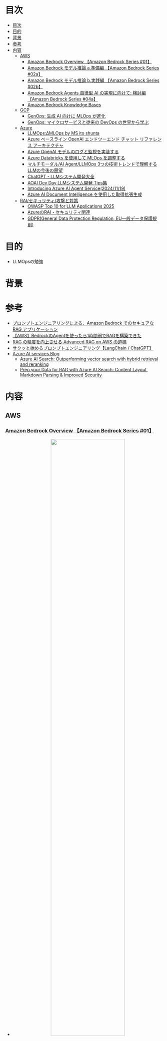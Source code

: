 # 目次
- [目次](#目次)
- [目的](#目的)
- [背景](#背景)
- [参考](#参考)
- [内容](#内容)
  - [AWS](#aws)
    - [Amazon Bedrock Overview 【Amazon Bedrock Series #01】](#amazon-bedrock-overview-amazon-bedrock-series-01)
    - [Amazon Bedrock モデル推論 a.準備編 【Amazon Bedrock Series #02a】](#amazon-bedrock-モデル推論-a準備編-amazon-bedrock-series-02a)
    - [Amazon Bedrock モデル推論 b.実践編 【Amazon Bedrock Series #02b】](#amazon-bedrock-モデル推論-b実践編-amazon-bedrock-series-02b)
    - [Amazon Bedrock Agents 自律型 AI の実現に向けて: 検討編 【Amazon Bedrock Series #04a】](#amazon-bedrock-agents-自律型-ai-の実現に向けて-検討編-amazon-bedrock-series-04a)
    - [Amazon Bedrock Knowledge Bases](#amazon-bedrock-knowledge-bases)
  - [GCP](#gcp)
    - [GenOps: 生成 AI 向けに MLOps が進化](#genops-生成-ai-向けに-mlops-が進化)
    - [GenOps: マイクロサービスと従来の DevOps の世界から学ぶ](#genops-マイクロサービスと従来の-devops-の世界から学ぶ)
  - [Azure](#azure)
    - [LLMOps:ΔMLOps by MS ito shunta](#llmopsδmlops-by-ms-ito-shunta)
    - [Azure ベースライン OpenAI エンドツーエンド チャット リファレンス アーキテクチャ](#azure-ベースライン-openai-エンドツーエンド-チャット-リファレンス-アーキテクチャ)
    - [Azure OpenAI モデルのログと監視を実装する](#azure-openai-モデルのログと監視を実装する)
    - [Azure Databricks を使用して MLOps を調整する](#azure-databricks-を使用して-mlops-を調整する)
    - [マルチモーダル/AI Agent/LLMOps 3つの技術トレンドで理解するLLMの今後の展望](#マルチモーダルai-agentllmops-3つの技術トレンドで理解するllmの今後の展望)
    - [ChatGPT - LLMシステム開発大全](#chatgpt---llmシステム開発大全)
    - [AOAI Dev Day LLMシステム開発 Tips集](#aoai-dev-day-llmシステム開発-tips集)
    - [Introducing Azure AI Agent Service(2024/11/19)](#introducing-azure-ai-agent-service20241119)
    - [Azure AI Document Intelligence を使用した取得拡張生成](#azure-ai-document-intelligence-を使用した取得拡張生成)
  - [RAI/セキュリティ/攻撃と対策](#raiセキュリティ攻撃と対策)
    - [OWASP Top 10 for LLM Applications 2025](#owasp-top-10-for-llm-applications-2025)
    - [AzureのRAI・セキュリティ関連](#azureのraiセキュリティ関連)
    - [GDPR(General Data Protection Regulation, EU一般データ保護規則)](#gdprgeneral-data-protection-regulation-eu一般データ保護規則)
# 目的
- LLMOpsの勉強
# 背景
# 参考
- [プロンプトエンジニアリングによる、Amazon Bedrock でのセキュアな RAG アプリケーション](https://aws.amazon.com/jp/blogs/news/secure-rag-applications-using-prompt-engineering-on-amazon-bedrock/)
- [【AWS】BedrockのAgentを使ったら1時間弱でRAGを構築できた](https://zenn.dev/ncdc/articles/41bf6e7735ec9f)
- [RAG の精度を向上させる Advanced RAG on AWS の道標](https://aws.amazon.com/jp/blogs/news/a-practical-guide-to-improve-rag-systems-with-advanced-rag-on-aws/)
- [サクッと始めるプロンプトエンジニアリング【LangChain / ChatGPT】](https://zenn.dev/umi_mori/books/prompt-engineer)
- [Azure AI services Blog](https://techcommunity.microsoft.com/category/ai/blog/azure-ai-services-blog)
  - [Azure AI Search: Outperforming vector search with hybrid retrieval and reranking](https://techcommunity.microsoft.com/blog/azure-ai-services-blog/azure-ai-search-outperforming-vector-search-with-hybrid-retrieval-and-reranking/3929167)
  - [Prep your Data for RAG with Azure AI Search: Content Layout, Markdown Parsing & Improved Security](https://techcommunity.microsoft.com/blog/azure-ai-services-blog/prep-your-data-for-rag-with-azure-ai-search-content-layout-markdown-parsing--imp/4303538)
# 内容
## AWS
### [Amazon Bedrock Overview 【Amazon Bedrock Series #01】](https://pages.awscloud.com/rs/112-TZM-766/images/AWS-Black-Belt_2024_Amazon-Bedrock-Overview_v1.pdf)
- <p align='center'><img src='./img/README-template_2024-10-27-14-16-29.png' width='70%'></p>
- <p align='center'><img src='./img/README-template_2024-10-27-14-32-03.png' width='70%'></p>
- <p align='center'><img src='./img/README-template_2024-10-27-15-24-11.png' width='70%'></p>
- <p align='center'><img src='./img/README-template_2024-10-27-15-18-23.png' width='70%'></p>
- <p align='center'><img src='./img/README-template_2024-10-27-15-18-49.png' width='70%'></p>
- <p align='center'><img src='./img/README-template_2024-10-27-15-19-12.png' width='70%'></p>
- <p align='center'><img src='./img/README-template_2024-10-27-15-20-58.png' width='70%'></p>
- <p align='center'><img src='./img/README-template_2024-10-27-15-21-47.png' width='70%'></p>
- <p align='center'><img src='./img/README-template_2024-10-27-15-40-18.png' width='70%'></p>
- <p align='center'><img src='./img/README-template_2024-10-27-15-40-45.png' width='70%'></p>
- <p align='center'><img src='./img/README-template_2024-10-27-15-41-32.png' width='70%'></p>
- <p align='center'><img src='./img/README-template_2024-10-27-16-00-42.png' width='70%'></p>
- <p align='center'><img src='./img/README-template_2024-10-27-16-01-41.png' width='70%'></p>
- <p align='center'><img src='./img/README-template_2024-10-27-16-02-41.png' width='70%'></p>
- <p align='center'><img src='./img/README-template_2024-10-27-16-13-18.png' width='70%'></p>
- <p align='center'><img src='./img/README-template_2024-10-27-16-13-44.png' width='70%'></p>
- <p align='center'><img src='./img/README-template_2024-10-27-16-14-00.png' width='70%'></p>
- <p align='center'><img src='./img/README-template_2024-10-27-16-14-20.png' width='70%'></p>
- cross-regionについて(別資料)
  - <p align='center'><img src='./img/README-template_2024-10-27-16-17-43.png' width='70%'></p>
  - <p align='center'><img src='./img/README-template_2024-10-27-16-18-08.png' width='70%'></p>
  - <p align='center'><img src='./img/README-template_2024-10-27-16-18-37.png' width='70%'></p>
  - <p align='center'><img src='./img/README-template_2024-10-27-16-18-54.png' width='70%'></p>
- <p align='center'><img src='./img/README-template_2024-10-27-16-39-25.png' width='70%'></p>
- <p align='center'><img src='./img/README-template_2024-10-27-16-39-43.png' width='70%'></p>
### [Amazon Bedrock モデル推論 a.準備編 【Amazon Bedrock Series #02a】](https://pages.awscloud.com/rs/112-TZM-766/images/AWS-Black-Belt_2024_Amazon-Bedrock-Model-Inference-a_0909_v1.pdf)
- <p align='center'><img src='./img/README_2024-11-02-17-57-24.png' width='70%'></p>
- <p align='center'><img src='./img/README_2024-11-02-17-57-52.png' width='70%'></p>
- <p align='center'><img src='./img/README_2024-11-02-17-58-12.png' width='70%'></p>
- <p align='center'><img src='./img/README_2024-11-02-17-58-50.png' width='70%'></p>
- <p align='center'><img src='./img/README_2024-11-02-17-59-25.png' width='70%'></p>
- <p align='center'><img src='./img/README_2024-11-02-18-00-09.png' width='70%'></p>
- <p align='center'><img src='./img/README_2024-11-02-18-00-26.png' width='70%'></p>
- <p align='center'><img src='./img/README_2024-11-02-18-01-10.png' width='70%'></p>
- <p align='center'><img src='./img/README_2024-11-02-18-01-25.png' width='70%'></p>
- <p align='center'><img src='./img/README_2024-11-02-18-01-41.png' width='70%'></p>
- <p align='center'><img src='./img/README_2024-11-02-18-03-08.png' width='70%'></p>
- <p align='center'><img src='./img/README_2024-11-02-18-03-39.png' width='70%'></p>
- <p align='center'><img src='./img/README_2024-11-02-18-04-17.png' width='70%'></p>
- <p align='center'><img src='./img/README_2024-11-02-18-04-31.png' width='70%'></p>
### [Amazon Bedrock モデル推論 b.実践編 【Amazon Bedrock Series #02b】](https://pages.awscloud.com/rs/112-TZM-766/images/AWS-Black-Belt_2024_Amazon-Bedrock-Model-Inference-b_0909_v1.pdfs)
- <p align='center'><img src='./img/README_2024-11-02-18-05-25.png' width='70%'></p>
- <p align='center'><img src='./img/README_2024-11-02-18-09-52.png' width='70%'></p>
- <p align='center'><img src='./img/README_2024-11-02-18-10-18.png' width='70%'></p>
- <p align='center'><img src='./img/README_2024-11-02-18-10-54.png' width='70%'></p>
- <p align='center'><img src='./img/README_2024-11-02-18-11-29.png' width='70%'></p>
- <p align='center'><img src='./img/README_2024-11-02-18-11-52.png' width='70%'></p>
- <p align='center'><img src='./img/README_2024-11-02-18-14-15.png' width='70%'></p>
- <p align='center'><img src='./img/README_2024-11-02-18-14-29.png' width='70%'></p>
- <p align='center'><img src='./img/README_2024-11-02-18-15-12.png' width='70%'></p>
- <p align='center'><img src='./img/README_2024-11-02-18-15-43.png' width='70%'></p>
- <p align='center'><img src='./img/README_2024-11-02-18-16-11.png' width='70%'></p>
- <p align='center'><img src='./img/README_2024-11-02-18-16-59.png' width='70%'></p>
- <p align='center'><img src='./img/README_2024-11-02-18-17-13.png' width='70%'></p>
- <p align='center'><img src='./img/README_2024-11-02-18-17-57.png' width='70%'></p>
### [Amazon Bedrock Agents 自律型 AI の実現に向けて: 検討編 【Amazon Bedrock Series #04a】](https://pages.awscloud.com/rs/112-TZM-766/images/AWS-Black-Belt_2024_Amazon-Bedrock-Agents_0930_v1.pdf)
- <p align='center'><img src='./img/README_2024-11-03-14-51-47.png' width='70%'></p>
- <p align='center'><img src='./img/README_2024-11-03-14-52-11.png' width='70%'></p>
- <p align='center'><img src='./img/README_2024-11-03-14-52-29.png' width='70%'></p>
- <p align='center'><img src='./img/README_2024-11-03-14-52-44.png' width='70%'></p>
- <p align='center'><img src='./img/README_2024-11-03-14-54-21.png' width='70%'></p>
- <p align='center'><img src='./img/README_2024-11-03-15-00-23.png' width='70%'></p>
- <p align='center'><img src='./img/README_2024-11-03-15-01-34.png' width='70%'></p>
- <p align='center'><img src='./img/README_2024-11-03-15-01-51.png' width='70%'></p>
- <p align='center'><img src='./img/README_2024-11-03-15-02-12.png' width='70%'></p>
- <p align='center'><img src='./img/README_2024-11-03-15-04-41.png' width='70%'></p>
- <p align='center'><img src='./img/README_2024-11-03-15-04-53.png' width='70%'></p>
- <p align='center'><img src='./img/README_2024-11-03-15-05-08.png' width='70%'></p>
- <p align='center'><img src='./img/README_2024-11-03-15-07-14.png' width='70%'></p>
- <p align='center'><img src='./img/README_2024-11-03-15-07-27.png' width='70%'></p>
- <p align='center'><img src='./img/README_2024-11-03-15-07-45.png' width='70%'></p>
- <p align='center'><img src='./img/README_2024-11-03-15-07-59.png' width='70%'></p>
- <p align='center'><img src='./img/README_2024-11-03-15-08-16.png' width='70%'></p>
### [Amazon Bedrock Knowledge Bases](https://pages.awscloud.com/rs/112-TZM-766/images/AWS-Black-Belt_2024_Amazon-Bedrock-Knowledge-Bases_0920_v1.pdf)
- <p align='center'><img src='./img/README_2024-11-03-15-34-33.png' width='70%'></p>
- <p align='center'><img src='./img/README_2024-11-03-15-36-33.png' width='70%'></p>
- <p align='center'><img src='./img/README_2024-11-03-15-35-46.png' width='70%'></p>
- <p align='center'><img src='./img/README_2024-11-03-15-35-58.png' width='70%'></p>
- <p align='center'><img src='./img/README_2024-11-03-15-37-01.png' width='70%'></p>
- <p align='center'><img src='./img/README_2024-11-03-15-41-57.png' width='70%'></p>
- <p align='center'><img src='./img/README_2024-11-03-15-42-11.png' width='70%'></p>
- <p align='center'><img src='./img/README_2024-11-03-15-42-26.png' width='70%'></p>
- <p align='center'><img src='./img/README_2024-11-03-15-43-03.png' width='70%'></p>
- <p align='center'><img src='./img/README_2024-11-03-15-43-16.png' width='70%'></p>
- <p align='center'><img src='./img/README_2024-11-03-15-43-51.png' width='70%'></p>
- <p align='center'><img src='./img/README_2024-11-03-15-44-05.png' width='70%'></p>
- <p align='center'><img src='./img/README_2024-11-03-15-44-19.png' width='70%'></p>
- <p align='center'><img src='./img/README_2024-11-03-15-52-02.png' width='70%'></p>
- <p align='center'><img src='./img/README_2024-11-03-15-52-16.png' width='70%'></p>
- <p align='center'><img src='./img/README_2024-11-03-16-07-41.png' width='70%'></p>
- <p align='center'><img src='./img/README_2024-11-03-16-08-21.png' width='70%'></p>
- <p align='center'><img src='./img/README_2024-11-03-16-09-45.png' width='70%'></p>
- <p align='center'><img src='./img/README_2024-11-03-16-10-05.png' width='70%'></p>
- <p align='center'><img src='./img/README_2024-11-03-16-15-45.png' width='70%'></p>
- <p align='center'><img src='./img/README_2024-11-03-16-16-00.png' width='70%'></p>
- <p align='center'><img src='./img/README_2024-11-03-16-22-35.png' width='70%'></p>
- <p align='center'><img src='./img/README_2024-11-03-16-29-43.png' width='70%'></p>
- <p align='center'><img src='./img/README_2024-11-03-16-30-19.png' width='70%'></p>
- <p align='center'><img src='./img/README_2024-11-03-16-30-31.png' width='70%'></p>
- <p align='center'><img src='./img/README_2024-11-03-16-30-45.png' width='70%'></p>
- <p align='center'><img src='./img/README_2024-11-03-16-31-00.png' width='70%'></p>
- <p align='center'><img src='./img/README_2024-11-03-16-31-12.png' width='70%'></p>
- <p align='center'><img src='./img/README_2024-11-03-16-33-31.png' width='70%'></p>
- <p align='center'><img src='./img/README_2024-11-03-16-34-30.png' width='70%'></p>
- <p align='center'><img src='./img/README_2024-11-03-16-34-41.png' width='70%'></p>
- <p align='center'><img src='./img/README_2024-11-03-16-35-03.png' width='70%'></p>
- <p align='center'><img src='./img/README_2024-11-03-16-35-16.png' width='70%'></p> 
- <p align='center'><img src='./img/README_2024-11-03-16-39-57.png' width='70%'></p>
- <p align='center'><img src='./img/README_2024-11-03-16-40-10.png' width='70%'></p>
- <p align='center'><img src='./img/README_2024-11-03-16-40-40.png' width='70%'></p>
- <p align='center'><img src='./img/README_2024-11-03-16-40-54.png' width='70%'></p>
- <p align='center'><img src='./img/README_2024-11-03-16-41-15.png' width='70%'></p>
## GCP
### [GenOps: 生成 AI 向けに MLOps が進化](https://cloud.google.com/blog/ja/products/ai-machine-learning/learn-how-to-build-and-scale-generative-ai-solutions-with-genops)
- <p align='center'><img src='./img/README_2024-11-09-14-14-47.png' width='70%'></p>
- <p align='center'><img src='./img/README_2024-11-09-14-17-09.png' width='70%'></p>
- <p align='center'><img src='./img/README_2024-11-09-14-24-31.png' width='70%'></p>
- <p align='center'><img src='./img/README_2024-11-09-14-25-57.png' width='70%'></p>
### [GenOps: マイクロサービスと従来の DevOps の世界から学ぶ](https://cloud.google.com/blog/ja/products/devops-sre/genops-learnings-from-microservices-and-traditional-devops)
- <p align='center'><img src='./img/README_2024-11-09-14-56-04.png' width='70%'></p>
- <p align='center'><img src='./img/README_2024-11-09-14-56-32.png' width='70%'></p>
- <p align='center'><img src='./img/README_2024-11-09-15-02-22.png' width='70%'></p>
- <p align='center'><img src='./img/README_2024-11-09-15-05-08.png' width='70%'></p>
- <p align='center'><img src='./img/README_2024-11-09-15-05-23.png' width='70%'></p>
## Azure
### [LLMOps:ΔMLOps by MS ito shunta](https://speakerdeck.com/shuntaito/llmops-dmlops)
- <p align='center'><img src='./img/README_2024-10-27-17-04-10.png' width='70%'></p>
- <p align='center'><img src='./img/README_2024-10-27-17-11-48.png' width='70%'></p>
- <p align='center'><img src='./img/README_2024-10-27-17-12-43.png' width='70%'></p>
- <p align='center'><img src='./img/README_2024-11-02-16-48-05.png' width='70%'></p>
- <p align='center'><img src='./img/README_2024-11-02-16-48-36.png' width='70%'></p>
- <p align='center'><img src='./img/README_2024-11-02-16-49-31.png' width='70%'></p>
- <p align='center'><img src='./img/README_2024-11-02-16-52-35.png' width='70%'></p>
- <p align='center'><img src='./img/README_2024-11-02-16-52-59.png' width='70%'></p>
- <p align='center'><img src='./img/README_2024-11-02-16-55-02.png' width='70%'></p>
- <p align='center'><img src='./img/README_2024-11-02-16-56-42.png' width='70%'></p>
- <p align='center'><img src='./img/README_2024-11-02-16-59-45.png' width='70%'></p>
- <p align='center'><img src='./img/README_2024-11-02-17-01-14.png' width='70%'></p>
- <p align='center'><img src='./img/README_2024-11-02-17-02-21.png' width='70%'></p>
- <p align='center'><img src='./img/README_2024-11-02-17-02-56.png' width='70%'></p>
- <p align='center'><img src='./img/README_2024-11-02-17-04-05.png' width='70%'></p>
- <p align='center'><img src='./img/README_2024-11-02-17-05-53.png' width='70%'></p>
- <p align='center'><img src='./img/README_2024-11-02-17-13-23.png' width='70%'></p>
- <p align='center'><img src='./img/README_2024-11-02-17-14-06.png' width='70%'></p>
- <p align='center'><img src='./img/README_2024-11-02-17-15-04.png' width='70%'></p>
- <p align='center'><img src='./img/README_2024-11-02-17-22-29.png' width='70%'></p>
- <p align='center'><img src='./img/README_2024-11-02-17-22-47.png' width='70%'></p>
- <p align='center'><img src='./img/README_2024-11-02-17-23-10.png' width='70%'></p>
- <p align='center'><img src='./img/README_2024-11-02-17-24-54.png' width='70%'></p>
- <p align='center'><img src='./img/README_2024-11-02-17-29-51.png' width='70%'></p>
- <p align='center'><img src='./img/README_2024-11-02-17-30-34.png' width='70%'></p>
- <p align='center'><img src='./img/README_2024-11-02-17-31-56.png' width='70%'></p>
- <p align='center'><img src='./img/README_2024-11-02-17-32-24.png' width='70%'></p>
- <p align='center'><img src='./img/README_2024-11-02-17-33-28.png' width='70%'></p>
- <p align='center'><img src='./img/README_2024-11-02-17-34-14.png' width='70%'></p>
- <p align='center'><img src='./img/README_2024-11-02-17-36-43.png' width='70%'></p>
- <p align='center'><img src='./img/README_2024-11-02-17-38-02.png' width='70%'></p>
- <p align='center'><img src='./img/README_2024-11-02-17-47-02.png' width='70%'></p>
### [Azure ベースライン OpenAI エンドツーエンド チャット リファレンス アーキテクチャ](https://learn.microsoft.com/ja-jp/azure/architecture/ai-ml/architecture/baseline-openai-e2e-chat)
- <p align='center'><img src='./img/README_2024-11-09-15-21-22.png' width='70%'></p>
### [Azure OpenAI モデルのログと監視を実装する](https://learn.microsoft.com/ja-jp/azure/architecture/ai-ml/openai/architecture/log-monitor-azure-openai)
- <p align='center'><img src='./img/README_2024-11-09-15-23-20.png' width='70%'></p>
### [Azure Databricks を使用して MLOps を調整する](https://learn.microsoft.com/ja-jp/azure/architecture/ai-ml/idea/orchestrate-machine-learning-azure-databricks)
- <p align='center'><img src='./img/README_2024-11-09-15-23-54.png' width='70%'></p>
### [マルチモーダル/AI Agent/LLMOps 3つの技術トレンドで理解するLLMの今後の展望](https://speakerdeck.com/hirosatogamo/llmops-3tunoji-shu-torendodeli-jie-surullmnojin-hou-nozhan-wang)
- <p align='center'><img src='./img/README_2024-11-17-15-42-49.png' width='70%'></p>
- <p align='center'><img src='./img/README_2024-11-17-14-59-19.png' width='70%'></p>
- <p align='center'><img src='./img/README_2024-11-17-15-02-52.png' width='70%'></p>
- <p align='center'><img src='./img/README_2024-11-17-15-20-43.png' width='70%'></p>
- <p align='center'><img src='./img/README_2024-11-17-15-39-02.png' width='70%'></p>
- <p align='center'><img src='./img/README_2024-11-17-15-41-05.png' width='70%'></p>
- <p align='center'><img src='./img/README_2024-11-17-15-43-30.png' width='70%'></p>
- <p align='center'><img src='./img/README_2024-11-17-15-43-44.png' width='70%'></p>
- <p align='center'><img src='./img/README_2024-11-17-15-44-32.png' width='70%'></p>
- <p align='center'><img src='./img/README_2024-11-17-15-45-53.png' width='70%'></p>
- <p align='center'><img src='./img/README_2024-11-17-15-48-39.png' width='70%'></p>
- <p align='center'><img src='./img/README_2024-11-17-15-48-56.png' width='70%'></p>
- <p align='center'><img src='./img/README_2024-11-17-15-51-36.png' width='70%'></p>
- <p align='center'><img src='./img/README_2024-11-17-15-52-20.png' width='70%'></p>
- <p align='center'><img src='./img/README_2024-11-17-15-52-44.png' width='70%'></p>
- <p align='center'><img src='./img/README_2024-11-17-15-55-21.png' width='70%'></p>
- <p align='center'><img src='./img/README_2024-11-17-15-55-54.png' width='70%'></p>
- <p align='center'><img src='./img/README_2024-11-17-15-56-56.png' width='70%'></p>
- <p align='center'><img src='./img/README_2024-11-17-15-57-51.png' width='70%'></p>
- <p align='center'><img src='./img/README_2024-11-17-16-01-14.png' width='70%'></p>
- [※Sentiment分析とは](https://aws.amazon.com/jp/what-is/sentiment-analysis/)
- <p align='center'><img src='./img/README_2024-11-17-16-20-11.png' width='70%'></p>
- <p align='center'><img src='./img/README_2024-11-17-16-21-29.png' width='70%'></p>
- <p align='center'><img src='./img/README_2024-11-17-16-21-42.png' width='70%'></p>
### [ChatGPT - LLMシステム開発大全](https://speakerdeck.com/hirosatogamo/chatgpt-azure-openai-da-quan)
- <u>**※絞ってキャプチャしているが全部必読レベルのものなのでリンク先をみるべき**<u/>
- <p align='center'><img src='./img/README_2024-11-17-16-24-59.png' width='70%'></p>
- <p align='center'><img src='./img/README_2024-11-17-16-25-25.png' width='70%'></p>
- <p align='center'><img src='./img/README_2024-11-17-17-19-15.png' width='70%'></p>
- <p align='center'><img src='./img/README_2024-11-17-17-20-17.png' width='70%'></p>
- <p align='center'><img src='./img/README_2024-11-17-17-21-13.png' width='70%'></p>
- <p align='center'><img src='./img/README_2024-11-17-17-23-01.png' width='70%'></p>
- <p align='center'><img src='./img/README_2024-11-17-17-23-35.png' width='70%'></p>
- <p align='center'><img src='./img/README_2024-11-17-17-24-18.png' width='70%'></p>
- <p align='center'><img src='./img/README_2024-11-17-17-25-56.png' width='70%'></p>
- <p align='center'><img src='./img/README_2024-11-17-17-26-43.png' width='70%'></p>
- <p align='center'><img src='./img/README_2024-11-17-17-27-39.png' width='70%'></p>
- <p align='center'><img src='./img/README_2024-11-17-17-28-21.png' width='70%'></p>
- <p align='center'><img src='./img/README_2024-11-17-17-28-58.png' width='70%'></p>
- <p align='center'><img src='./img/README_2024-11-17-17-29-23.png' width='70%'></p>
- <p align='center'><img src='./img/README_2024-11-17-17-34-03.png' width='70%'></p>
- <p align='center'><img src='./img/README_2024-11-17-17-39-37.png' width='70%'></p>
- <p align='center'><img src='./img/README_2024-11-17-17-40-29.png' width='70%'></p>
- <p align='center'><img src='./img/README_2024-11-17-17-41-17.png' width='70%'></p>
- <p align='center'><img src='./img/README_2024-11-17-17-41-52.png' width='70%'></p>
- <p align='center'><img src='./img/README_2024-11-17-17-42-54.png' width='70%'></p>
- <p align='center'><img src='./img/README_2024-11-17-17-45-39.png' width='70%'></p>
- <p align='center'><img src='./img/README_2024-11-17-17-46-17.png' width='70%'></p>
- <p align='center'><img src='./img/README_2024-11-17-17-46-32.png' width='70%'></p>
- <p align='center'><img src='./img/README_2024-11-17-17-47-07.png' width='70%'></p>
- [Azure OpenAI Service の クォータ管理詳細](https://zenn.dev/microsoft/articles/be24a299f46a4d)
- <p align='center'><img src='./img/README_2024-11-17-17-49-43.png' width='70%'></p>
- <p align='center'><img src='./img/README_2024-11-17-17-50-49.png' width='70%'></p>
- <p align='center'><img src='./img/README_2024-11-17-17-51-16.png' width='70%'></p>
### [AOAI Dev Day LLMシステム開発 Tips集](https://speakerdeck.com/hirosatogamo/aoai-dev-day-llmsisutemukai-fa-tipsji)
### [Introducing Azure AI Agent Service(2024/11/19)](https://techcommunity.microsoft.com/blog/azure-ai-services-blog/introducing-azure-ai-agent-service/4298357)
- 来月(2024/12)プレビュー
- 参考：[【Ignite 2024 速報】新たな AI エージェント開発機能 「Azure AI Agent Service」 を発表し、Azure AI Foundry に統合 など](https://qiita.com/nohanaga/items/d3cc240758e41ee3ec3f)
- <p align='center'><img src='./img/README_2024-11-24-13-31-02.png' width='70%'></p>
- <p align='center'><img src='./img/README_2024-11-24-13-31-23.png' width='70%'></p>
### [Azure AI Document Intelligence を使用した取得拡張生成](https://learn.microsoft.com/ja-jp/azure/ai-services/document-intelligence/concept/retrieval-augmented-generation?view=doc-intel-3.1.0)
- pdfのテキスト化改善。マークダウン形式にして取り込む。表の情報もうまく取り込める。
- <p align='center'><img src='./img/README_2024-11-24-14-06-22.png' width='70%'></p>
- <p align='center'><img src='./img/README_2024-11-24-14-07-03.png' width='70%'></p>
- <p align='center'><img src='./img/README_2024-11-24-14-10-03.png' width='70%'></p>
- あとはOCR(Optical Character Recognition)と組み合わせる方法もある。
- <p align='center'><img src='./img/README_2024-11-24-14-11-01.png' width='70%'></p>

## RAI/セキュリティ/攻撃と対策
### [OWASP Top 10 for LLM Applications 2025](https://genai.owasp.org/resource/owasp-top-10-for-llm-applications-2025/)

| リスク | 概要 | 誰が気をつける | 備考 |
| --------------------------- | ---------------------------------------------- | ------------ | --- |
| LLM01:2025 Prompt Injection | プロンプトを用いてLLMの動作や出力に悪影響を与える脆弱性 | developer |  |
| LLM02:2025 Sensitive Information Disclosure | モデルが機密情報を出力する脆弱性 | platformer | 入力情報が学習 に利用されないことを確認すればOK |
| LLM03:2025 Supply Chain | モデルのサプライチェーンを利用した脆弱性 | platformer |  |
| LLM04:2025 Data and Model Poisoning | 学習データが汚染されることで生じる脆弱性 | platformer |  |
| LLM05:2025 Improper Output Handling | LLMの出力が他のシステムに入力される際に検証/サニタイズされないことによる脆弱性 | developer |  |
| LLM06:2025 Excessive Agency | エージェントの機能、権限が過剰なことで生じる脆弱性 | developer |  |
| LLM07:2025 System Prompt Leakage | プロンプトに含まれる機密情報が漏洩する脆弱性 | developer |  |
| LLM08:2025 Vector and Embedding Weaknesses | RAG構築時の脆弱性全般 | developer |  |
| LLM09:2025 Misinformation | ハルシネーション、またはユーザがLLMの出力を過信すること | developer, user |  |
| LLM10:2025 Unbounded Consumption | LLMのトークンを消費させる脆弱性 | developer |  |

- 日本語の参考
  - [『OWASP Top 10 for LLM Applications 2025』を読む](https://zenn.dev/kimitsu/scraps/ef20f73946f521)
  - [OWASP Top 10 for LLMでLLM Applicationsのセキュリティについて学ぶ](https://zenn.dev/loglass/articles/41b1b4e809aac9)

### AzureのRAI・セキュリティ関連
- <p align='center'><img src='./img/README_2024-11-24-15-24-42.png' width='70%'></p>

### GDPR(General Data Protection Regulation, EU一般データ保護規則)
- <p align='center'><img src='./img/README_2024-11-24-15-25-28.png' width='70%'></p>